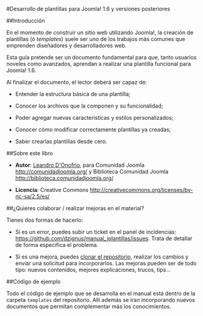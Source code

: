 #Desarrollo de plantillas para Joomla! 1.6 y versiones posteriores



##Introducción

En el momento de construir un sitio web utilizando Joomla!, la creación de plantillas (ó *templates*) suele ser uno de los trabajos más comunes que emprenden diseñadores y desarrolladores web.

Esta guía pretende ser un documento fundamental para que, tanto usuarios noveles como avanzados, aprendan a realizar una plantilla funcional para Joomla! 1.6.

Al finalizar el documento, el lector deberá ser capaz de:


* Entender la estructura básica de una plantilla;

* Conocer los archivos que la componen y su funcionalidad;

* Poder agregar nuevas características y estilos personalizados;

* Conocer cómo modificar correctamente plantillas ya creadas;

* Saber crearlas plantillas desde cero.



##Sobre este libro

* **Autor**: [Leandro D'Onofrio](http://dzign.us/), para Comunidad Joomla <http://comunidadjoomla.org/> y Biblioteca Comunidad Joomla <http://biblioteca.comunidadjoomla.org/>

* **Licencia**: Creative Commons <http://creativecommons.org/licenses/by-nc-sa/2.5/es/>


##¿Quieres colaborar / realizar mejoras en el material?

Tienes dos formas de hacerlo:

* Si es un error, puedes subir un ticket en el panel de incidencias: <https://github.com/dzignus/manual_jplantillas/issues>. Trata de detallar de forma especifica el problema.

* Si es una mejora, puedes [clonar el repositorio](http://help.github.com/fork-a-repo/), realizar los cambios y enviar una solicitud para incorporarlos. Las mejoras pueden ser de todo tipo: nuevos contenidos, mejores explicaciones, trucos, tips...


##Código de ejemplo

Todo el código de ejemplo que se desarrolla en el manual está dentro de la carpeta `templates` del repositorio. Allí además se iran incorporando nuevos documentos que permitan complementar más los conocimientos.

